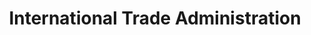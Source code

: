 ---
# This topic lives at
# https://digital.gov/topics/international-trade-administration

# Topic Title
title: "International Trade Administration"

# description — keep it short and clear
# summary: ""

# Weight
weight: 1

# For more information on managing topics,
# see https://github.com/GSA/digitalgov.gov/wiki/topics
---